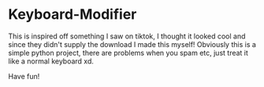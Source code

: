 # Keyboard-Modifier


This is inspired off something I saw on tiktok, I thought it looked cool and since they didn't supply the download I made this myself!
Obviously this is a simple python project, there are problems when you spam etc, just treat it like a normal keyboard xd.

Have fun!
